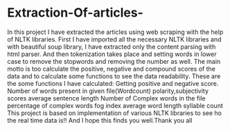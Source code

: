 # Extraction-Of-articles-
In this project I have extracted the articles using web scraping with the help of NLTK libraries. First I have imported all the necessary NLTK libraries and with beautiful soup library, I have extracted only the content parsing with html parser.
And then tokenization takes place and setting words in lower case to remove the stopwords and removing the number as well.
The main motto is too calculate the positive, negative and compound scores of the data and to calculate some functions to see the data readability.
These are the some functions I have calculated:
Getting positive and negative score.
Number of words present in given file(Wordcount)
polarity,subjectivity scores
average sentence length
Number of Complex words in the file
percentage of complex words
fog index
average word length
syllable count
This project is based on implementation of various NLTK libraries to see ho the real time data is!! And I hope this finds you well.Thank you all
